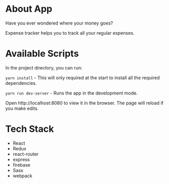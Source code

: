 # About App
Have you ever wondered where your money goes?

Expense tracker helps you to track all your regular expenses.

# Available Scripts

In the project directory, you can run:

`yarn install` - This will only required at the start to install all the required dependencies.

`yarn run dev-server` - Runs the app in the development mode.

Open http://localhost:8080 to view it in the browser.
The page will reload if you make edits.


# Tech Stack

- React
- Redux
- react-router
- express
- firebase
- Sass
- webpack

